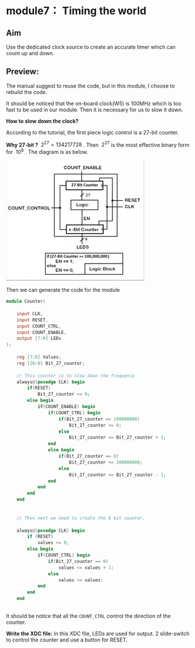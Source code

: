# module7： Timing the world

## Aim

Use the dedicated clock source to create an accurate timer which can count up and down.

## Preview:

The manual suggest to reuse the code, but in this module, I choose to rebuild the code.

It should be noticed that the on-board clock(W5) is 100MHz which is too fast to be used in our module. Then it is necessary for us to slow it down.

**How to slow down the clock?**

According to the tutorial, the first piece logic control is a 27-bit counter.

**Why 27-bit ?** $\ 2^{27} = 134217728$ . Then $\ 2^{27}$ is the most effective binary form for $\ 10^{8}$ . The diagram is as below.

![](https://github.com/taleman1997/Digital_lab_3/blob/master/Review_digit_lab_/graph/13.png)

Then we can generate the code for the module

```verilog
module Counter(

    input CLK,
    input RESET,
    input COUNT_CTRL,
    input COUNT_ENABLE,
    output [7:0] LEDs
);
    
    reg [7:0] Values;
    reg [26:0] Bit_27_counter;
    
    // This counter is to slow down the frequency
    always@(posedge CLK) begin
        if(RESET)
            Bit_27_counter <= 0;
        else begin
            if(COUNT_ENABLE) begin
                if(COUNT_CTRL) begin
                    if(Bit_27_counter == 100000000)
                        Bit_27_counter <= 0;
                    else
                        Bit_27_counter <= Bit_27_counter + 1;
                end
                else begin
                    if(Bit_27_counter == 0)
                        Bit_27_counter <= 100000000;
                    else 
                        Bit_27_counter <= Bit_27_counter - 1;
                end
            end
        end
    end
    
    
    // Then next we need to create the 8 bit counter.
    
    always@(posedge CLK) begin
        if (RESET)
            values <= 0;
        else begin
            if(COUNT_CTRL) begin
                if(Bit_27_counter == 0)
                    values <= values + 1;
                else 
                    values <= values;
            end
        end
    end
    
```

It should be notice that all the `COUNT_CTRL` control the direction of the counter.

**Write the XDC file:** In this XDC file, LEDs are used for output. 2 slide-switch to control the counter and use a button for RESET.
